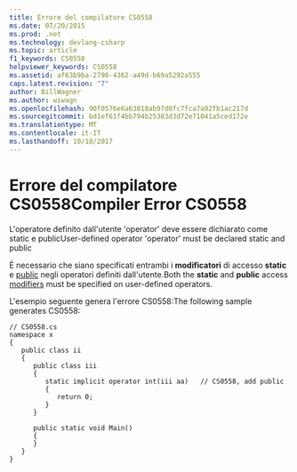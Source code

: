 ```yaml
---
title: Errore del compilatore CS0558
ms.date: 07/20/2015
ms.prod: .net
ms.technology: devlang-csharp
ms.topic: article
f1_keywords: CS0558
helpviewer_keywords: CS0558
ms.assetid: af63b9ba-2790-4362-a49d-b69a5292a555
caps.latest.revision: "7"
author: BillWagner
ms.author: wiwagn
ms.openlocfilehash: 90f0576e6a63818ab97d0fc7fca7a92fb1ac217d
ms.sourcegitcommit: bd1ef61f4bb794b25383d3d72e71041a5ced172e
ms.translationtype: MT
ms.contentlocale: it-IT
ms.lasthandoff: 10/18/2017
---
```

# <a name="compiler-error-cs0558"></a><span data-ttu-id="a5eb0-102">Errore del compilatore CS0558</span><span class="sxs-lookup"><span data-stu-id="a5eb0-102">Compiler Error CS0558</span></span>
<span data-ttu-id="a5eb0-103">L'operatore definito dall'utente 'operator' deve essere dichiarato come static e public</span><span class="sxs-lookup"><span data-stu-id="a5eb0-103">User-defined operator 'operator' must be declared static and public</span></span>  
  
 <span data-ttu-id="a5eb0-104">È necessario che siano specificati entrambi i **modificatori** di accesso **static** e [public](../../csharp/language-reference/keywords/modifiers.md) negli operatori definiti dall'utente.</span><span class="sxs-lookup"><span data-stu-id="a5eb0-104">Both the **static** and **public** access [modifiers](../../csharp/language-reference/keywords/modifiers.md) must be specified on user-defined operators.</span></span>  
  
 <span data-ttu-id="a5eb0-105">L'esempio seguente genera l'errore CS0558:</span><span class="sxs-lookup"><span data-stu-id="a5eb0-105">The following sample generates CS0558:</span></span>  
  
```  
// CS0558.cs  
namespace x  
{  
   public class ii  
   {  
      public class iii  
      {  
         static implicit operator int(iii aa)   // CS0558, add public  
         {  
            return 0;  
         }  
      }  
  
      public static void Main()  
      {  
      }  
   }  
}  
```
